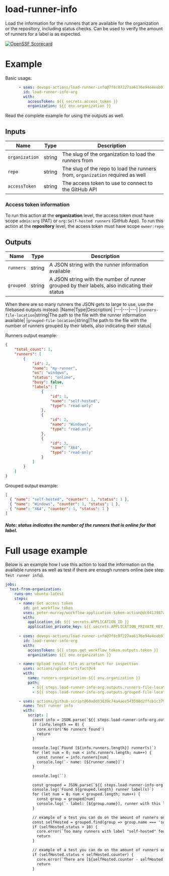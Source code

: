 # load-runner-info
Load the information for the runners that are available for the organization or the repository, including status checks.
Can be used to verify the amount of runners for a label is as expected.

[![OpenSSF Scorecard](https://api.securityscorecards.dev/projects/github.com/devops-actions/load-runner-info/badge)](https://api.securityscorecards.dev/projects/github.com/devops-actions/load-runner-info)

# Example
Basic usage:
``` yaml
      - uses: devops-actions/load-runner-info@7f8c07227aa6176e94e4eeb912016bb0a9d33796 #v1.0.10
        id: load-runner-info-org
        with: 
          accessToken: ${{ secrets.access_token }}
          organization: ${{ env.organization }}
```
Read the complete example for using the outputs as well.

## Inputs

|Name|Type|Description|
|---|---|---|
|`organization`|string|The slug of the organization to load the runners from|
|`repo`|string|The slug of the repo to load the runners from, `organization` required as well|
|`accessToken`|string|The access token to use to connect to the GitHub API|

### Access token information
To run this action at the **organization** level, the access token must have scope `admin:org` (PAT) or `org:Self-hosted runners` (GitHub App).
To run this action at the **repository** level, the access token must have scope `owner:repo`

## Outputs

|Name|Type|Description|
|---|---|---|
|`runners`|string|A JSON string with the runner information available|
|`grouped`|string|A JSON string with the number of runner grouped by their labels, also indicating their status|

When there are so many runners the JSON gets to large to use, use the filebased outputs instead:
|Name|Type|Description|
|---|---|---|
|`runners-file-location`|string|The path to the file with the runner information available|
|`grouped-file-location`|string|The path to the file with the number of runners grouped by their labels, also indicating their status|

Runners output example:
``` json
{
    "total_count": 1,
    "runners": [
        {
            "id": 2,
            "name": "my-runner",
            "os": "windows",
            "status": "online",
            "busy": false,
            "labels": [
                {
                    "id": 1,
                    "name": "self-hosted",
                    "type": "read-only"
                },
                {
                    "id": 2,
                    "name": "Windows",
                    "type": "read-only"
                },
                {
                    "id": 3,
                    "name": "X64",
                    "type": "read-only"
                }
            ]
        }
    ]
}
```

Grouped output example:
``` json
[
  { "name": "self-hosted", "counter": 1, "status": 1 },
  { "name": "Windows", "counter": 1, "status": 1 },
  { "name": "X64", "counter": 1, "status": 1 }
]
```
##### Note: status indicates the number of the runners that is online for that label.   



# Full usage example
Below is an example how I use this action to load the information on the available runners as well as test if there are enough runners online (see step `Test runner info`).
``` yaml
jobs:
  test-from-organization:
    runs-on: ubuntu-latest
    steps:
      - name: Get access token
        id: get_workflow_token
        uses: peter-murray/workflow-application-token-action@dc0413987a085fa17d19df9e47d4677cf81ffef3 #3.3.0
        with:
          application_id: ${{ secrets.APPLICATION_ID }}
          application_private_key: ${{ secrets.APPLICATION_PRIVATE_KEY }}
          
      - uses: devops-actions/load-runner-info@7f8c07227aa6176e94e4eeb912016bb0a9d33796 #v1.0.10
        id: load-runner-info-org
        with: 
          accessToken: ${{ steps.get_workflow_token.outputs.token }}
          organization: ${{ env.organization }}

      - name: Upload result file as artefact for inspection
        uses: actions/upload-artifact@v4
        with: 
          name: runners-organization-${{ env.organization }}
          path: 
            - ${{ steps.load-runner-info-org.outputs.runners-file-location }}
            - ${{ steps.load-runner-info-org.outputs.grouped-file-location }}

      - uses: actions/github-script@60a0d83039c74a4aee543508d2ffcb1c3799cdea #v7.0.1
        name: Test runner info
        with: 
          script: |
            const info = JSON.parse(`${{ steps.load-runner-info-org.outputs.runners-file-location }}`)
            if (info.length == 0) {
              core.error('No runners found')            
              return
            }
            
            console.log(`Found [${info.runners.length}] runner(s)`)
            for (let num = 0; num < info.runners.length; num++) {
              const runner = info.runners[num]
              console.log(`- name: [${runner.name}]`)
            }

            console.log(``)

            const grouped = JSON.parse(`${{ steps.load-runner-info-org.outputs.grouped-file-location }}`)
            console.log(`Found ${grouped.length} runner label(s)`)
            for (let num = 0; num < grouped.length; num++) {
              const group = grouped[num]
              console.log(`- label: [${group.name}], runner with this label: [${group.counter}] with [${group.status}] online runners`)
            }

            // example of a test you can do on the amount of runners online with this label
            const selfHosted = grouped.find(group => group.name === 'self-hosted')
            if (selfHosted.status > 10) {
              core.error(`Too many runners with label "self-hosted" found`)
              return
            }

            // example of a test you can do on the amount of runners online with this label
            if (selfHosted.status < selfHosted.counter) {
              core.error(`There are [${selfHosted.counter - selfHosted.status}] runners offline`)
              return
            }
```
